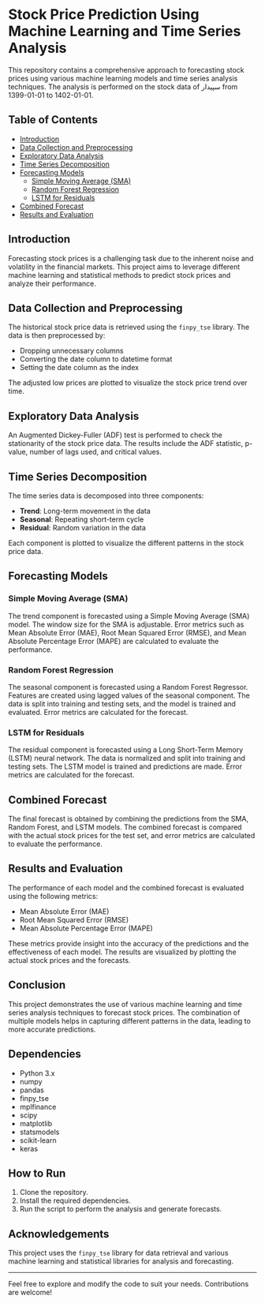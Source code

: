 # Stock Price Prediction Using Machine Learning and Time Series Analysis

This repository contains a comprehensive approach to forecasting stock prices using various machine learning models and time series analysis techniques. The analysis is performed on the stock data of سپیدار from 1399-01-01 to 1402-01-01.

## Table of Contents

- [Introduction](#introduction)
- [Data Collection and Preprocessing](#data-collection-and-preprocessing)
- [Exploratory Data Analysis](#exploratory-data-analysis)
- [Time Series Decomposition](#time-series-decomposition)
- [Forecasting Models](#forecasting-models)
  - [Simple Moving Average (SMA)](#simple-moving-average-sma)
  - [Random Forest Regression](#random-forest-regression)
  - [LSTM for Residuals](#lstm-for-residuals)
- [Combined Forecast](#combined-forecast)
- [Results and Evaluation](#results-and-evaluation)

## Introduction

Forecasting stock prices is a challenging task due to the inherent noise and volatility in the financial markets. This project aims to leverage different machine learning and statistical methods to predict stock prices and analyze their performance.

## Data Collection and Preprocessing

The historical stock price data is retrieved using the `finpy_tse` library. The data is then preprocessed by:

- Dropping unnecessary columns
- Converting the date column to datetime format
- Setting the date column as the index

The adjusted low prices are plotted to visualize the stock price trend over time.

## Exploratory Data Analysis

An Augmented Dickey-Fuller (ADF) test is performed to check the stationarity of the stock price data. The results include the ADF statistic, p-value, number of lags used, and critical values.

## Time Series Decomposition

The time series data is decomposed into three components:

- **Trend**: Long-term movement in the data
- **Seasonal**: Repeating short-term cycle
- **Residual**: Random variation in the data

Each component is plotted to visualize the different patterns in the stock price data.

## Forecasting Models

### Simple Moving Average (SMA)

The trend component is forecasted using a Simple Moving Average (SMA) model. The window size for the SMA is adjustable. Error metrics such as Mean Absolute Error (MAE), Root Mean Squared Error (RMSE), and Mean Absolute Percentage Error (MAPE) are calculated to evaluate the performance.

### Random Forest Regression

The seasonal component is forecasted using a Random Forest Regressor. Features are created using lagged values of the seasonal component. The data is split into training and testing sets, and the model is trained and evaluated. Error metrics are calculated for the forecast.

### LSTM for Residuals

The residual component is forecasted using a Long Short-Term Memory (LSTM) neural network. The data is normalized and split into training and testing sets. The LSTM model is trained and predictions are made. Error metrics are calculated for the forecast.

## Combined Forecast

The final forecast is obtained by combining the predictions from the SMA, Random Forest, and LSTM models. The combined forecast is compared with the actual stock prices for the test set, and error metrics are calculated to evaluate the performance.

## Results and Evaluation

The performance of each model and the combined forecast is evaluated using the following metrics:

- Mean Absolute Error (MAE)
- Root Mean Squared Error (RMSE)
- Mean Absolute Percentage Error (MAPE)

These metrics provide insight into the accuracy of the predictions and the effectiveness of each model. The results are visualized by plotting the actual stock prices and the forecasts.

## Conclusion

This project demonstrates the use of various machine learning and time series analysis techniques to forecast stock prices. The combination of multiple models helps in capturing different patterns in the data, leading to more accurate predictions.

## Dependencies

- Python 3.x
- numpy
- pandas
- finpy_tse
- mplfinance
- scipy
- matplotlib
- statsmodels
- scikit-learn
- keras

## How to Run

1. Clone the repository.
2. Install the required dependencies.
3. Run the script to perform the analysis and generate forecasts.

## Acknowledgements

This project uses the `finpy_tse` library for data retrieval and various machine learning and statistical libraries for analysis and forecasting.

---

Feel free to explore and modify the code to suit your needs. Contributions are welcome!

